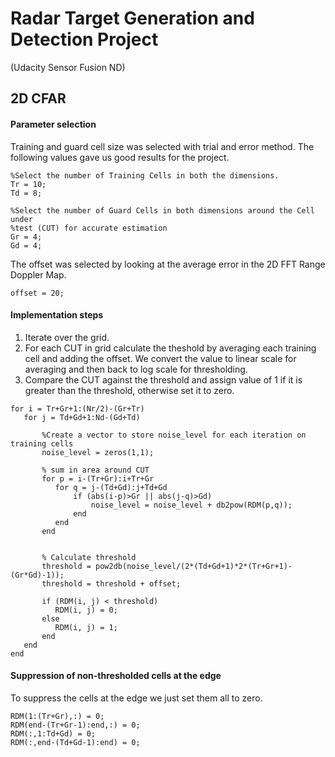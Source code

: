 # Radar Target Generation and Detection Project 
(Udacity Sensor Fusion ND)

## 2D CFAR 

#### Parameter selection

Training and guard cell size was selected with trial and error method. The following values gave us good results for the project.

```
%Select the number of Training Cells in both the dimensions.
Tr = 10;
Td = 8;

%Select the number of Guard Cells in both dimensions around the Cell under 
%test (CUT) for accurate estimation
Gr = 4;
Gd = 4;
```

The offset was selected by looking at the average error in the 2D FFT Range Doppler Map.

```
offset = 20;
```

#### Implementation steps

1. Iterate over the grid.
2. For each CUT in grid calculate the theshold by averaging each training cell and adding the offset. We convert the value to linear scale for averaging and then back to log scale for thresholding.
3. Compare the CUT against the threshold and assign value of 1 if it is greater than the threshold, otherwise set it to zero.


```
for i = Tr+Gr+1:(Nr/2)-(Gr+Tr)
   for j = Td+Gd+1:Nd-(Gd+Td)    
       
       %Create a vector to store noise_level for each iteration on training cells
       noise_level = zeros(1,1);
       
       % sum in area around CUT
       for p = i-(Tr+Gr):i+Tr+Gr
          for q = j-(Td+Gd):j+Td+Gd
              if (abs(i-p)>Gr || abs(j-q)>Gd)
                  noise_level = noise_level + db2pow(RDM(p,q));
              end
          end
       end
       
       
       % Calculate threshold
       threshold = pow2db(noise_level/(2*(Td+Gd+1)*2*(Tr+Gr+1)-(Gr*Gd)-1));
       threshold = threshold + offset;
        
       if (RDM(i, j) < threshold)
          RDM(i, j) = 0;
       else
          RDM(i, j) = 1;
       end
   end
end
```

#### Suppression of non-thresholded cells at the edge

To suppress the cells at the edge we just set them all to zero.

```
RDM(1:(Tr+Gr),:) = 0;
RDM(end-(Tr+Gr-1):end,:) = 0;
RDM(:,1:Td+Gd) = 0;
RDM(:,end-(Td+Gd-1):end) = 0;
```
